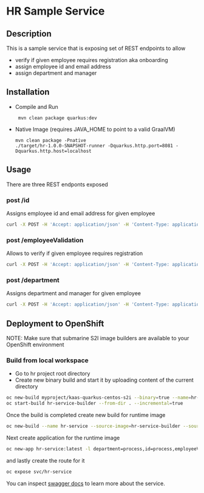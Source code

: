 # HR Sample Service

## Description

This is a sample service that is exposing set of REST endpoints to allow

* verify if given employee requires registration aka onboarding
* assign employee id and email address
* assign department and manager


## Installation

- Compile and Run

    ```
     mvn clean package quarkus:dev
    ```

- Native Image (requires JAVA_HOME to point to a valid GraalVM)

    ```
    mvn clean package -Pnative
    ./target/hr-1.0.0-SNAPSHOT-runner -Dquarkus.http.port=8081 -Dquarkus.http.host=localhost
    ```
  
## Usage

There are three REST endponts exposed

### post /id

Assigns employee id and email address for given employee

```sh
curl -X POST -H 'Accept: application/json' -H 'Content-Type: application/json' -d '{"employee" : {"firstName" : "Mark", "lastName" : "Test", "personalId" : "xxx-yy-zzz", "birthDate" : "2012-12-10T14:50:12.123+02:00", "address" : {"country" : "US", "city" : "Boston", "street" : "any street 3", "zipCode" : "10001"}}}' http://localhost:8081/id                                                                                                  
```

### post /employeeValidation

Allows to verify if given employee requires registration

```sh
curl -X POST -H 'Accept: application/json' -H 'Content-Type: application/json' -d '{"employee" : {"firstName" : "Mark", "lastName" : "Test", "personalId" : "xxx-yy-zzz", "birthDate" : "2012-12-10T14:50:12.123+02:00", "address" : {"country" : "US", "city" : "Boston", "street" : "any street 3", "zipCode" : "10001"}}}' http://localhost:8081/employeeValidation                                                                                                  
```

### post /department

Assigns department and manager for given employee

```sh
curl -X POST -H 'Accept: application/json' -H 'Content-Type: application/json' -d '{"employee" : {"firstName" : "Mark", "lastName" : "Test", "personalId" : "xxx-yy-zzz", "birthDate" : "2012-12-10T14:50:12.123+02:00", "address" : {"country" : "US", "city" : "Boston", "street" : "any street 3", "zipCode" : "10001"}}}' http://localhost:8081/department                                                                                                 
```


## Deployment to OpenShift

NOTE: Make sure that submarine S2I image builders are available to your OpenShift environment

### Build from local workspace

* Go to hr project root directory
* Create new binary build and start it by uploading content of the current directory

```sh
oc new-build myproject/kaas-quarkus-centos-s2i --binary=true --name=hr-service-builder
oc start-build hr-service-builder --from-dir . --incremental=true
```

Once the build is completed create new build for runtime image

```sh
oc new-build --name hr-service --source-image=hr-service-builder --source-image-path=/home/submarine/bin:. --image-stream=kaas-quarkus-centos
```

Next create application for the runtime image

```sh
oc new-app hr-service:latest -l department=process,id=process,employeeValidation=process
```

and lastly create the route for it

```sh
oc expose svc/hr-service
```

You can inspect [swagger docs](http://localhost:8081/docs/swagger.json) to learn more about the service.
